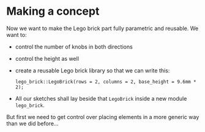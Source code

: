 # Making a concept

Now we want to make the Lego brick part fully parametric and reusable.
We want to:

- control the number of knobs in both directions
- control the height as well
- create a reusable Lego brick library so that we can write this:

    ```µcad
    lego_brick::LegoBrick(rows = 2, columns = 2, base_height = 9.6mm * 2);
    ```

- All our sketches shall lay beside that `LegoBrick` inside a new module `lego_brick`.

But first we need to get control over placing elements in a more generic way than we did before...
